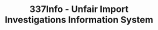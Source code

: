 ---
layout: default
bigquery: https://console.cloud.google.com/bigquery?p=patents-public-data&d=usitc_investigations&page=dataset&project=sheets-management-319211
citation: US International Trade Commission 337Info Unfair Import Investigations Information
  System
contributors: US International Trade Comission
cost: None
description: US International Trade Commission 337Info Unfair Import Investigations
  Information System contains data on investigations done under Section 337. Section
  337 declares the infringement of certain statutory intellectual property rights
  and other forms of unfair competition in import trade to be unlawful practices.
  Most Section 337 investigations involve allegations of patent or registered trademark
  infringement.
documentation: FAQ and tutorial available on the site
last_edit: 04/08/2022, 08:28:26
location: https://pubapps2.usitc.gov/337external/
maintained_by: US International Trade Comission
schema_fields:
- aljAssigned
- scheduledStartDateEvidHear
- actualStartDateEvidHear
- dateOfPublicationFrNotice
- internalRemand
- markmanHearing
- docketNo
- copyrightNumbers
- publication_number
- finalIdOnViolationIssue
- investigationNo
- teoReliefGranted
- title
- startDateMarkmanHearing
- lastUpdated
- dateComplaintFiled
- scheduledEndDateEvidHear
- gcAttorney
- htsNumbers
- finalDetViolation
- investigationTermDate
- patentNumber
- teoIdDueDate
- finalDetNoViolation
- id
- issueDateOtherNonFinal
- currentActiveALJ
- cafcAppeals
- ouiiAttorney
- targetDate
- complainant
- currentStatus
- endDateMarkmanHearing
- investigationType
- respondent
- ouiiParticipation
- trademarkNumbers
- dateCreated
- finalIdOnViolationDue
- patentNumbers
- teoProceedingInvolved
- teoIdIssueDate
- invUnfairAct
- actualEndDateEvidHear
shortname: unfair_import_investigations
tags:
- import
- legal
- trade
timeframe: 2008-2021 (prior to 2008 downloadable as a JSON file)
title: 337Info - Unfair Import Investigations Information System
uuid: 2721f5ec-e599-4890-9265-9706719fc71e
---